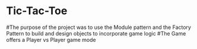 # Tic-Tac-Toe
#The purpose of the project was to use the Module pattern and the Factory Pattern to build and design objects to incorporate game logic
#The Game offers a Player vs Player game mode

